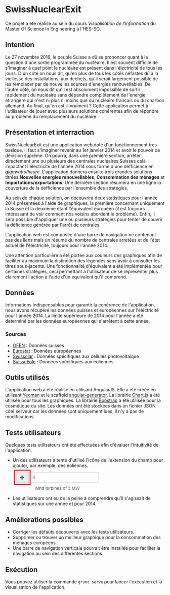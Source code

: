 # SwissNuclearExit

Ce projet a été réalisé au sein du cours *Visualisation de l'Information* du Master Of Science In Engineering à l'HES-SO.

## Intention

Le 27 novembre 2016, le peuple Suisse a dû se prononcer quant à la question d'une sortie programmée du nucléaire. Il est souvent difficile de s'imaginer à quel point le nucléaire est présent dans l'électricité de tous les jours. D'un côté on nous dit, qu'en plus de tous les côtés néfastes dû à la viellesse des installations, aux dechets, qu'il serait largement possible de les remplacer par de nouvelles sources d'energies renouvellables. De l'autre côté, on nous dit qu'il est absolument impossible de sortir rapidement du nucléaire sans dépandre complètement de l'energie étrangère qui n'est ni plus ni moins que du nucléaire français ou du charbon allemand. Au final, qu'en est-il vraiment ? Cette application permet à l'utilisateur de jouer avec plusieurs solutions cohérentes afin de répondre au problème du remplacement du nucléaire.

## Présentation et interraction

SwissNuclearExit est une application web doté d'un fonctionnement très basique.
Il faut s'imaginer revenir au 1er janvier 2014 et avoir le pouvoir de décision suprême. On pourra, dans une première section, arrêter directement une ou plusieurs des centrales nucléaires Suisses celà impactant l'électricité de l'année 2014 sous forme d'une défficience en *gigawatts/heure*. L'application donnera ensuite trois grandes solutions titrées **Nouvelles energies renouvellables**, **Consommation des ménages** et **Importations/exportations**. Une dernière section résumera en une ligne la couverture de la défficience par l'ensemble des stratégies. 

Au sein de chaque solution, on découvrira deux statistiques pour l'année 2014 présentées à l'aide de graphiques, la première concernant uniquement la Suisse et la deuxième étant l'équivalent européen (il est toujours intéressant de voir comment nos voisins abordent le problème). Enfin, il sera possible d'appliquer une ou plusieurs stratégies pour tenter de couvrir la déficience générée par l'arrêt de centrales.

L'application web est composée d'une barre de navigation ne contenant pas des liens mais un résumé du nombre de centrales arretées et de l'état actuel de l'électricité, toujours pour l'année 2014.

Une attention particulière a été portée aux couleurs des graphiques afin de faciliter au maximum la distinction des légendes sans avoir à consulter les titres sous-jacents. Une fonctionnalité d'équivalent a été implémentée pour certaines stratégies, ceci permettant à l'utilisateur de se répresenter plus clairement l'action à l'aide d'un équivalent qu'il comprend.

## Données

Informations indispensables pour garantir la cohérence de l'application, nous avons récupéré les données suisses et européennes sur l'éléctricité pour l'année 2014. La limite supérieure de 2014 pour l'année a été determiné par les données européennes qui s'arrêtent à cette année.

### Sources 

- [OFEN](http://www.bfe.admin.ch/index.html?lang=fr) : Données suisses
- [Eurostat](http://ec.europa.eu/eurostat/fr/home) : Données européennes
- [Swissolar](http://www.swissolar.ch/fr/) : Données spécifiques aux cellules photovoltaïque
- [SuisseEole](http://www.suisse-eole.ch/fr/energie-eolienne/statistiques/) : Données spécifiques aux éoliennes

## Outils utilisés

L'application web a été réalisé en utilisant AngularJS. Elle a été créée en utilisant [Yeoman](http://yeoman.io/) et le scaffold [angular-generator](https://github.com/yeoman/generator-angular). La librairie [Chart.js](http://www.chartjs.org/) a été utilisée pour tous les graphiques. La librairie [Boostrap](http://getbootstrap.com/) a été utilisée pour la cosmétique du site. Les données ont été stockées dans un fichier JSON côté serveur car les données sont uniquement lues, il n'y a pas de modifications. 

## Tests utilisateurs

Quelques tests utilisateurs ont été effectuées afin d'évaluer l'intuitivité de l'application. 
- Un des utilisateurs a tenté d'utilisé l'icône de l'extension du champ pour ajouter, par exemple, des éoliennes.
![user_test1](screens/user_test1.PNG "Extension du champ d'ajout")
- Les utilisateurs ont eu de la peine à comprendre qu'il s'agissait de statistiques sur une année et pour 2014.

## Améliorations possibles

- Corriger les défauts découverts avec les tests utilisateurs. 
- Supprimer ou trouver un meilleur graphique pour la consommation des ménages européens.
- Une barre de navigation verticale pourrait être installée pour faciliter la navigation au sein des différentes sections.

## Exécution

Vous pouvez utiliser la commande `grunt serve` pour lancer l'exécution et la visualisation de l'application.

